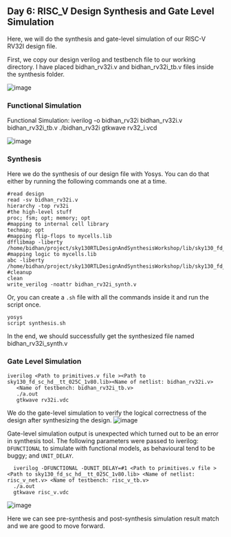## Day 6: RISC_V Design Synthesis and Gate Level Simulation 

Here, we will do the synthesis and gate-level simulation of our RISC-V RV32I design file. 

First, we copy our design verilog and testbench file to our working directory. I have placed bidhan_rv32i.v and bidhan_rv32i_tb.v files inside the synthesis folder.

 ![image](https://github.com/poudelbidhan/VSD-HDP/assets/69006235/43df5a93-e3da-42da-9750-0678c02e5d8d)


 ### Functional Simulation 

 Functional Simulation: 
     iverilog -o bidhan_rv32i bidhan_rv32i.v bidhan_rv32i_tb.v
     ./bidhan_rv32i 
     gtkwave rv32_i.vcd 


 ![image](https://github.com/user-attachments/assets/1f7253fb-52a6-48fe-b864-d9686d6cc3d5)







### Synthesis 

Here we do the synthesis of our design file with Yosys. 
You can do that either by running the following commands one at a time. 

    #read design
    read -sv bidhan_rv32i.v
    hierarchy -top rv32i
    #the high-level stuff
    proc; fsm; opt; memory; opt
    #mapping to internal cell library
    techmap; opt
    #mapping flip-flops to mycells.lib
    dfflibmap -liberty /home/bidhan/project/sky130RTLDesignAndSynthesisWorkshop/lib/sky130_fd_sc_hd__tt_025C_1v80.lib
    #mapping logic to mycells.lib
    abc -liberty /home/bidhan/project/sky130RTLDesignAndSynthesisWorkshop/lib/sky130_fd_sc_hd__tt_025C_1v80.lib
    #cleanup
    clean
    write_verilog -noattr bidhan_rv32i_synth.v


Or, you can create a ``` .sh ``` file with all the commands inside it and run the script once. 

    yosys
    script synthesis.sh

  In the end, we should successfully get the synthesized file named bidhan_rv32i_synth.v
  

### Gate Level Simulation 
```
iverilog <Path to primitives.v file ><Path to sky130_fd_sc_hd__tt_025C_1v80.lib><Name of netlist: bidhan_rv32i.v>
   <Name of testbench: bidhan_rv32i_tb.v>
   ./a.out
   gtkwave rv32i.vdc
```


 We do the gate-level simulation to verify the logical correctness of the design after synthesizing the design. 
![image](https://github.com/user-attachments/assets/2e4f130e-2a5f-4b43-9def-eea35d3d7d26)


Gate-level simulation output is unexpected which turned out to be an error in synthesis tool. 
The following parameters were passed to iverilog: ``` DFUNCTIONAL ``` to simulate with functional models, as behavioural tend to be buggy; and ```UNIT_DELAY```.
```
  iverilog -DFUNCTIONAL -DUNIT_DELAY=#1 <Path to primitives.v file > <Path to sky130_fd_sc_hd__tt_025C_1v80.lib> <Name of netlist: risc_v_net.v> <Name of testbench: risc_v_tb.v>
  ./a.out
  gtkwave risc_v.vdc
```
![image](https://github.com/user-attachments/assets/e6877c3a-e676-448d-abc5-5bcd88627764)


Here we can see pre-synthesis and post-synthesis simulation result match and we are good to move forward.

 

  

